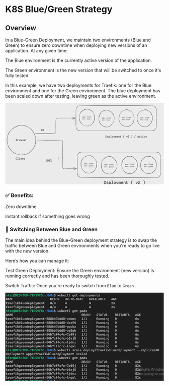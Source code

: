 # K8S Blue/Green Strategy

## Overview
In a Blue-Green Deployment, we maintain two environments (Blue and Green) to ensure zero downtime when deploying new versions of an application. At any given time:

The Blue environment is the currently active version of the application.

The Green environment is the new version that will be switched to once it's fully tested.

In this example, we have two deployments for Traefik: one for the Blue environment and one for the Green environment. The blue deployment has been scaled down after testing, leaving green as the active environment.

![design](screenshot/design.png)


### ✅ Benefits:
Zero downtime

Instant rollback if something goes wrong



### 🔁  Switching Between Blue and Green
The main idea behind the Blue-Green deployment strategy is to swap the traffic between Blue and Green environments when you're ready to go live with the new version.

Here’s how you can manage it:

Test Green Deployment: Ensure the Green environment (new version) is running correctly and has been thoroughly tested.

Switch Traffic: Once you're ready to switch from `Blue` to `Green` .


![scalingdown](screenshot/scaledown.png)
